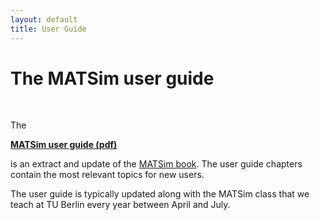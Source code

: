```yaml
---
layout: default
title: User Guide
---
```


<!-- http://matsim.org/docs/userguide should remain available as a ``landing page'', since it is referenced from outside (e.g. from the matsim tutorial at TU Berlin). -->

# The MATSim user guide

<br/>

The

**[MATSim user guide (pdf)](/files/book/partOne-latest.pdf)**

is an extract and update of the [MATSim book](/the-book).  The user guide chapters contain the most relevant topics for new users.

The user guide is typically updated along with the MATSim class that we teach at TU Berlin every year between April and July.
